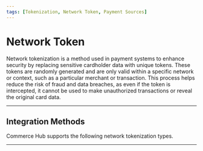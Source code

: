 ```yaml
---
tags: [Tokenization, Network Token, Payment Sources]
---
```


# Network Token

Network tokenization is a method used in payment systems to enhance security by replacing sensitive cardholder data with unique tokens. These tokens are randomly generated and are only valid within a specific network or context, such as a particular merchant or transaction. This process helps reduce the risk of fraud and data breaches, as even if the token is intercepted, it cannot be used to make unauthorized transactions or reveal the original card data.

---

## Integration Methods

Commerce Hub supports the following network tokenization types.

<!-- type: row -->

<!-- type: card
<!-- type: card
title: Merchant Managed
description: Allows the network token details that were completed by a third-party provider to be passed in the payment authorization transaction to Commerce Hub.
link: ?path=docs/Resources/Guides/Payment-Sources/Tokenization/Network-Request.md
-->

<!-- type: card
title: Commerce Hub Managed
description: Allows the generation of network tokens and streamlines payment processes by allowing network tokenization details in Commerce Hub payment requests.
link:
-->

<!-- type: row-end -->

---
